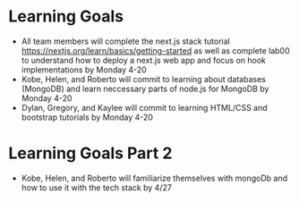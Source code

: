# Learning Goals

* All team members will complete the next.js stack tutorial https://nextjs.org/learn/basics/getting-started as well as complete lab00 to understand how to deploy a next.js web app and focus on hook implementations by Monday 4-20
* Kobe, Helen, and Roberto will commit to learning about databases (MongoDB) and learn neccessary parts of node.js for MongoDB by Monday 4-20
* Dylan, Gregory, and Kaylee will commit to learning HTML/CSS and bootstrap tutorials by Monday 4-20

# Learning Goals Part 2
* Kobe, Helen, and Roberto will familiarize themselves with mongoDb and how to use it with the tech stack by 4/27
